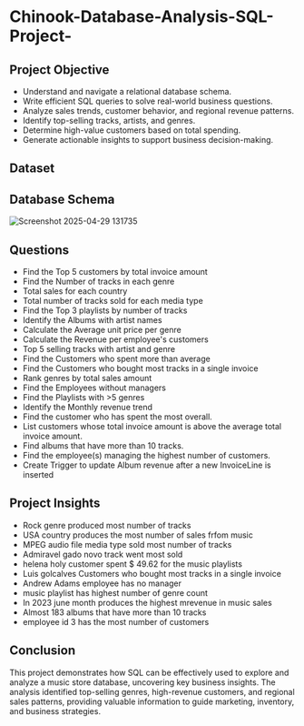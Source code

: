 # Chinook-Database-Analysis-SQL-Project-
## Project Objective
- Understand and navigate a relational database schema.
- Write efficient SQL queries to solve real-world business questions.
- Analyze sales trends, customer behavior, and regional revenue patterns.
- Identify top-selling tracks, artists, and genres.
- Determine high-value customers based on total spending.
- Generate actionable insights to support business decision-making.

## Dataset

## Database Schema
![Screenshot 2025-04-29 131735](https://github.com/user-attachments/assets/1813ae89-d570-4239-a69b-57c216ae9ab3)

## Questions
- Find the Top 5 customers by total invoice amount
- Find the Number of tracks in each genre
- Total sales for each country
- Total number of tracks sold for each media type
- Find the Top 3 playlists by number of tracks
- Identify the Albums with artist names
- Calculate the Average unit price per genre
- Calculate the Revenue per employee's customers
- Top 5 selling tracks with artist and genre
- Find the  Customers who spent more than average
- Find the Customers who bought most tracks in a single invoice
- Rank genres by total sales amount
- Find the Employees without managers
- Find the Playlists with >5 genres
- Identify the Monthly revenue trend
- Find the customer who has spent the most overall.
- List customers whose total invoice amount is above the average total invoice amount.
- Find albums that have more than 10 tracks.
- Find the employee(s) managing the highest number of customers.
- Create Trigger to update Album revenue after a new InvoiceLine is inserted

## Project Insights
- Rock genre produced most number of tracks
- USA country produces the most number of sales frfom music
- MPEG audio file media type sold most number of tracks
- Admiravel gado novo track went most sold
- helena holy customer spent $ 49.62 for the music playlists
- Luis golcalves Customers who bought most tracks in a single invoice
- Andrew Adams employee has no manager
- music playlist has highest number of genre count
- In 2023 june month produces the highest mrevenue in music sales
- Almost 183 albums that have more than 10 tracks
- employee id 3 has the most number of customers

## Conclusion
This project demonstrates how SQL can be effectively used to explore and analyze a music store database, uncovering key business insights. The analysis identified top-selling genres, high-revenue customers, and regional sales patterns, providing valuable information to guide marketing, inventory, and business strategies.


